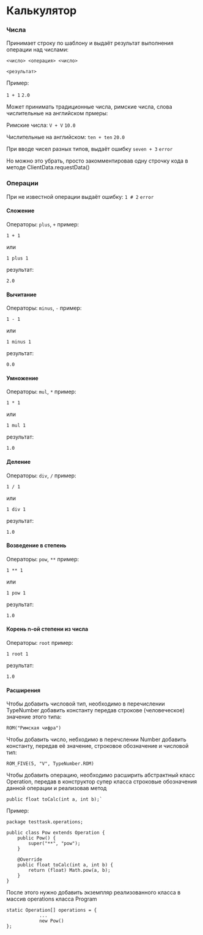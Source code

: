# Калькулятор

### Числа

Принимает строку по шаблону и выдаёт результат выполнения операции над числами:

`<число> <операция> <число>`

`<результат>`

Пример:

`1 + 1`
`2.0`

Может принимать традиционные числа, римские числа, слова числительные на английском
прмеры:

Римские числа:
`V + V`
`10.0`

Числительные на английском:
`ten + ten`
`20.0`

При вводе чисел разных типов, выдаёт ошибку
`seven + 3`
`error`

Но можно это убрать, просто закомментировав одну строчку кода в методе ClientData.requestData()

### Операции

При не известной операции выдаёт ошибку:
`1 # 2`
`error`

#### Сложение

Операторы: `plus`, `+`
пример:

`1 + 1`

или

`1 plus 1`

результат:

`2.0`

#### Вычитание

Операторы: `minus`, `-`
пример:

`1 - 1`

или

`1 minus 1`

результат:

`0.0`

#### Умножение

Операторы: `mul`, `*`
пример:

`1 * 1`

или

`1 mul 1`

результат:

`1.0`

#### Деление

Операторы: `div`, `/`
пример:

`1 / 1`

или

`1 div 1`

результат:

`1.0`

#### Возведение в степень

Операторы: `pow`, `**`
пример:

`1 ** 1`

или

`1 pow 1`

результат:

`1.0`

#### Корень n-ой степени из числа

Операторы: `root`
пример:

`1 root 1`

результат:

`1.0`

#### Расширения

Чтобы добавить числовой тип, необходимо в перечислении TypeNumber добавить константу передав строкове (человеческое) значение этого типа:
~~~~
ROM("Римская чифра")
~~~~

Чтобы добавить число, небходимо в перечслении Number добавить константу, передав её значение, строковое обозначение и числовой тип:

~~~~
ROM_FIVE(5, "V", TypeNumber.ROM)
~~~~

Чтобы добавить операцию, необходимо расширить абстрактный класс Operation, передав в конструктор супер класса строковые обозначения данной операции и реализовав метод
~~~~
public float toCalc(int a, int b);`
~~~~
Пример:
~~~~
package testtask.operations;

public class Pow extends Operation {
    public Pow() {
        super("**", "pow");
    }

    @Override
    public float toCalc(int a, int b) {
        return (float) Math.pow(a, b);
    }
}
~~~~
После этого нужно добавить экземпляр реализованного класса в массив operations класса Program

~~~~
static Operation[] operations = {
            ...
            new Pow()
};
~~~~
